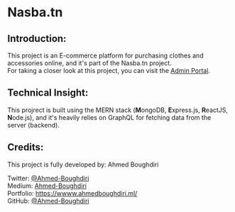 # Nasba.tn

## Introduction:
This project is an E-commerce platform for purchasing clothes and accessories online, and it's part of the Nasba.tn project.  
For taking a closer look at this project, you can visit the [Admin Portal](https://hardcore-meninsky-8da163.netlify.app/).

## Technical Insight:
This projrect is built using the MERN stack (**M**ongoDB, **E**xpress.js, **R**eactJS, **N**ode.js), and it's heavily relies on GraphQL for fetching data from the server (backend). 

## Credits:
This project is fully developed by: Ahmed Boughdiri

Twitter: [@Ahmed-Boughdiri](https://twitter.com/BoughdiriAhmed)  
Medium: [Ahmed-Boughdiri](https://ahmedboughdiri2020.medium.com/)  
Portfolio: https://wwww.ahmedboughdiri.ml/  
GitHub: [@Ahmed-Boughdiri](https://github.com/Ahmed-Boughdiri) 